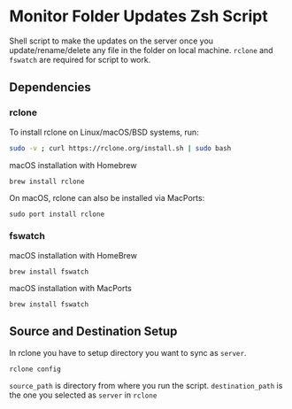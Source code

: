 # Monitor Folder Updates Zsh Script
 Shell script to make the updates on the server once you update/rename/delete any file in the folder on local machine.
`rclone` and `fswatch` are required for script to work.

## Dependencies
### rclone
To install rclone on Linux/macOS/BSD systems, run:
```bash
sudo -v ; curl https://rclone.org/install.sh | sudo bash
```

macOS installation with Homebrew
```
brew install rclone
```

On macOS, rclone can also be installed via MacPorts:
```
sudo port install rclone
```

### fswatch
macOS installation with HomeBrew
```
brew install fswatch
```
macOS installation with MacPorts
```
brew install fswatch
```

## Source and Destination Setup
In rclone you have to setup directory you want to sync as `server`.
```
rclone config
```
`source_path` is directory from where you run the script.
`destination_path` is the one you selected as `server` in `rclone`
